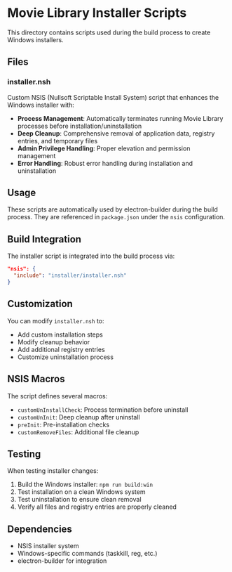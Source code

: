 # Movie Library Installer Scripts

This directory contains scripts used during the build process to create Windows installers.

## Files

### installer.nsh

Custom NSIS (Nullsoft Scriptable Install System) script that enhances the Windows installer with:

- **Process Management**: Automatically terminates running Movie Library processes before installation/uninstallation
- **Deep Cleanup**: Comprehensive removal of application data, registry entries, and temporary files
- **Admin Privilege Handling**: Proper elevation and permission management
- **Error Handling**: Robust error handling during installation and uninstallation

## Usage

These scripts are automatically used by electron-builder during the build process. They are referenced in `package.json` under the `nsis` configuration.

## Build Integration

The installer script is integrated into the build process via:

```json
"nsis": {
  "include": "installer/installer.nsh"
}
```

## Customization

You can modify `installer.nsh` to:

- Add custom installation steps
- Modify cleanup behavior
- Add additional registry entries
- Customize uninstallation process

## NSIS Macros

The script defines several macros:

- `customUnInstallCheck`: Process termination before uninstall
- `customUnInit`: Deep cleanup after uninstall
- `preInit`: Pre-installation checks
- `customRemoveFiles`: Additional file cleanup

## Testing

When testing installer changes:

1. Build the Windows installer: `npm run build:win`
2. Test installation on a clean Windows system
3. Test uninstallation to ensure clean removal
4. Verify all files and registry entries are properly cleaned

## Dependencies

- NSIS installer system
- Windows-specific commands (taskkill, reg, etc.)
- electron-builder for integration
